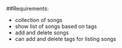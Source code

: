 ##Requirements:  
- collection of songs
- show list of songs based on tags
- add and delete songs
- can add and delete tags for listing songs
